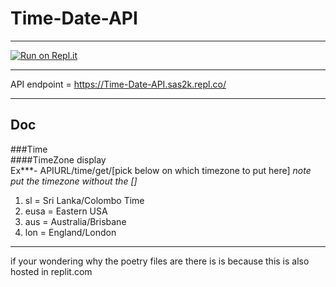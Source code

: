 # Time-Date-API
------
[![Run on Repl.it](https://repl.it/badge/github/Sas2k/Time-Date-API)](https://repl.it/github/Sas2k/Time-Date-API)<br>

------
API endpoint = https://Time-Date-API.sas2k.repl.co/ <br>

------
Doc
------
###Time<br>
####TimeZone display<br>
Ex***- APIURL/time/get/[pick below on which timezone to put here] *note put the timezone without the []*<br>
1. sl = Sri Lanka/Colombo Time
2. eusa = Eastern USA 
3. aus = Australia/Brisbane
4. lon = England/London

------
if your wondering why the poetry files are there is is because this is also hosted in replit.com
